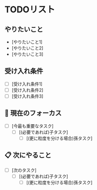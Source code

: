 # TODOリスト

<!-- 🔄 更新ルール
  ■ 個別タスクの完了時
  - [ ] 完了した子タスク → チェックボックスを [x] に変更
  - [ ] 親タスクは子タスクが全て完了するまで [ ] のまま保持

  ■ 親タスクの完了時（全ての子タスクが [x] の状態）
  - [ ] 親タスクのチェックボックスを [x] に変更
  - [ ] 親タスク全体を「✅ 完了」セクションに移動

  ■ その他
  - [ ] 新しいタスクが発生した場合は適切なセクションに追加する
-->

## やりたいこと
<!-- いわゆるユーザーストーリーを記述する -->

- [やりたいこと1]
- [やりたいこと2]
- [やりたいこと3]

## 受け入れ条件
<!-- やりたいことが実現できたと判断するために必要な条件を記述する -->

- [ ] [受け入れ条件1]
- [ ] [受け入れ条件2]
- [ ] [受け入れ条件3]

## 🎯 現在のフォーカス
<!-- 優先順位が最も高いタスク(と、必要であれば子タスク)をひとつだけ追加する -->

- [ ] [今最も重要なタスク]
  - [ ] [(必要であれば)子タスク]
    - [ ] [(更に粒度を分ける場合)孫タスク]

## 📋 次にやること
<!-- 優先順位で 2 番目以降のタスクを追加する -->

- [ ] [次のタスク]
  - [ ] [(必要であれば)子タスク]
    - [ ] [(更に粒度を分ける場合)孫タスク]